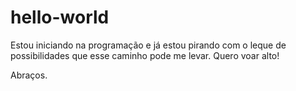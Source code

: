 # hello-world

Estou iniciando na programação 
e já estou pirando com o leque de possibilidades 
que esse caminho pode me levar. Quero voar alto!

Abraços. 

